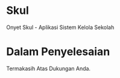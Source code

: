 # Skul
Onyet Skul - Aplikasi Sistem Kelola Sekolah

# Dalam Penyelesaian
Termakasih Atas Dukungan Anda.
